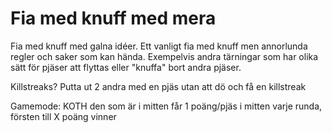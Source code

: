 # Fia med knuff med mera
Fia med knuff med galna idéer.
Ett vanligt fia med knuff men annorlunda regler och saker som kan hända. Exempelvis andra tärningar som har olika sätt för pjäser att flyttas eller "knuffa" bort andra pjäser.

Killstreaks? Putta ut 2 andra med en pjäs utan att dö och få en killstreak



Gamemode: KOTH
    den som är i mitten får 1 poäng/pjäs i mitten varje runda,
    försten till X poäng vinner